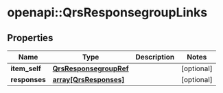 # openapi::QrsResponsegroupLinks


## Properties
Name | Type | Description | Notes
------------ | ------------- | ------------- | -------------
**item_self** | [**QrsResponsegroupRef**](QrsResponsegroupRef.md) |  | [optional] 
**responses** | [**array[QrsResponses]**](QrsResponses.md) |  | [optional] 


